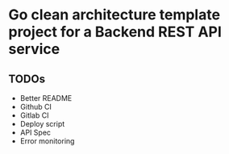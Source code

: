 # Go clean architecture template project for a Backend REST API service

## TODOs
- Better README
- Github CI
- Gitlab CI
- Deploy script
- API Spec
- Error monitoring